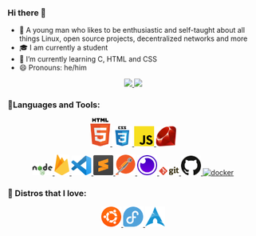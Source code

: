 ### Hi there 👋
- 👤 A young man who likes to be enthusiastic and self-taught about all things Linux, open source projects, decentralized networks and more
- 🎓 I am currently a student
- 🌱 I’m currently learning C, HTML and CSS
- 😄 Pronouns: he/him
<div>
<p align=center>
  <a href="https://github.com/astindev">
  <img height="130em" src="https://github-readme-stats.vercel.app/api?username=astindev&show_icons=true&theme=dracula&include_all_commits=true&count_private=true"/>
  <img height="130em" src="https://github-readme-stats.vercel.app/api/top-langs/?username=astindev&layout=compact&langs_count=16&theme=dracula"/>
  </a>
</p>
<div>

  
  
### 🔨Languages and Tools:
<p align=center>
<a href="https://developer.mozilla.org/en-US/docs/Web/HTML" target="_blank"> <img src="https://github.com/astindev/astindev/blob/main/.github/logos/html-5.svg" alt="html5" width="40"/> </a>
<a href="https://developer.mozilla.org/en-US/docs/Web/CSS" target="_blank"> <img src="https://github.com/astindev/astindev/blob/main/.github/logos/css3.svg" alt="css" width="40"/> </a>
<a href="https://developer.mozilla.org/en-US/docs/Web/JavaScript" target="_blank"> <img src="https://github.com/astindev/astindev/blob/main/.github/logos/javascript.svg" alt="javascript" width="40"/> </a> 
<a href="https://www.ruby-lang.org/en/" target="_blank"> <img src="https://github.com/astindev/astindev/blob/main/.github/logos/ruby_lang.png" alt="ruby" width="40"/> </a>
</p>

<p align=center>
<a href="https://nodejs.org" target="_blank"> <img src="https://github.com/astindev/astindev/blob/main/.github/logos/nodejs.svg" alt="nodejs" width="40"/> </a>
<a href="https://firebase.google.com/?hl=pt-br" target="_blank"> <img src="https://github.com/astindev/astindev/blob/main/.github/logos/firebase.svg" alt="firebase" width="30"/> </a>
<a href="https://code.visualstudio.com/" target="_blank"> <img src="https://github.com/astindev/astindev/blob/main/.github/logos/visual-studio-code.svg" alt="vscode" width="40"/> </a>
<a href="https://www.sublimetext.com/" target="_blank"> <img src="https://github.com/astindev/astindev/blob/main/.github/logos/sublimetext.png" alt="sublime" width="40"/> </a>  
<a href="https://www.postman.com/" target="_blank"> <img src="https://github.com/astindev/astindev/blob/main/.github/logos/postman.svg" alt="Postman" width="40"/> </a>
<a href="https://insomnia.rest" target="_blank"> <img src="https://github.com/astindev/astindev/blob/main/.github/logos/insomnia.svg" alt="insomnia" width="40"/> </a>
<a href="https://git-scm.com/" target="_blank"> <img src="https://github.com/astindev/astindev/blob/main/.github/logos/git.svg" alt="git" width="40"/> </a>
<a href="https://github.com/" target="_blank"> <img src="https://github.com/astindev/astindev/blob/main/.github/logos/github-icon.svg" alt="github" width="40"/>
<a href="https://www.docker.com/" target="_blank"> <img src="https://www.docker.com/sites/default/files/d8/2019-07/vertical-logo-monochromatic.png" alt="docker" width="40"/> </a>
</p>

### 🐧 Distros that I love:

<p align=center>
<a href="https://ubuntu.com/" target="_blank"> <img src="https://github.com/astindev/astindev/blob/main/.github/logos/ubuntu.png" alt="ubuntu" width="40" height="40"/> </a>
<a href="https://getfedora.org/" target="_blank"> <img src="https://github.com/astindev/astindev/blob/main/.github/logos/fedora.png" alt="fedora" width="40"/> </a>
<a href="https://archlinux.org/" target="_blank"> <img src="https://github.com/astindev/astindev/blob/main/.github/logos/arch.png" alt="arch" width="40"/> </a>
</p>
